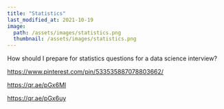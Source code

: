 ```yaml
---
title: "Statistics"
last_modified_at: 2021-10-19
image: 
  path: /assets/images/statistics.png
  thumbnail: /assets/images/statistics.png
---
```


How should I prepare for statistics questions for a data science interview?

https://www.pinterest.com/pin/533535887078803662/

https://qr.ae/pGx6Ml

https://qr.ae/pGx6uy
